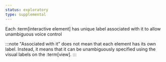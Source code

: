 ```yaml
---
status: exploratory
type: supplemental
---
```


Each :term[interactive element] has unique label associated with it to allow unambiguous voice control

:::note
"Associated with it" does not mean that each element has its own label. Instead, it means that it can be unambiguously specified using the visual labels on the :term[view].
:::